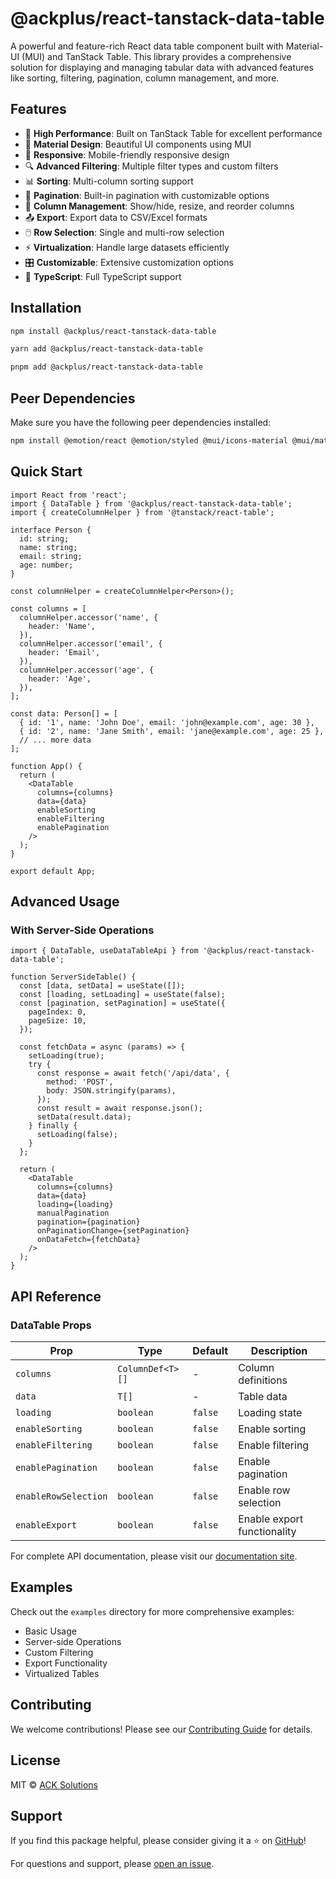 # @ackplus/react-tanstack-data-table

A powerful and feature-rich React data table component built with Material-UI (MUI) and TanStack Table. This library provides a comprehensive solution for displaying and managing tabular data with advanced features like sorting, filtering, pagination, column management, and more.

## Features

- 🚀 **High Performance**: Built on TanStack Table for excellent performance
- 🎨 **Material Design**: Beautiful UI components using MUI
- 📱 **Responsive**: Mobile-friendly responsive design
- 🔍 **Advanced Filtering**: Multiple filter types and custom filters
- 📊 **Sorting**: Multi-column sorting support
- 📄 **Pagination**: Built-in pagination with customizable options
- 🎯 **Column Management**: Show/hide, resize, and reorder columns
- 📤 **Export**: Export data to CSV/Excel formats
- 🖱️ **Row Selection**: Single and multi-row selection
- ⚡ **Virtualization**: Handle large datasets efficiently
- 🎛️ **Customizable**: Extensive customization options
- 📝 **TypeScript**: Full TypeScript support

## Installation

```bash
npm install @ackplus/react-tanstack-data-table
```

```bash
yarn add @ackplus/react-tanstack-data-table
```

```bash
pnpm add @ackplus/react-tanstack-data-table
```

## Peer Dependencies

Make sure you have the following peer dependencies installed:

```bash
npm install @emotion/react @emotion/styled @mui/icons-material @mui/material @tanstack/react-table @tanstack/react-virtual react react-dom
```

## Quick Start

```tsx
import React from 'react';
import { DataTable } from '@ackplus/react-tanstack-data-table';
import { createColumnHelper } from '@tanstack/react-table';

interface Person {
  id: string;
  name: string;
  email: string;
  age: number;
}

const columnHelper = createColumnHelper<Person>();

const columns = [
  columnHelper.accessor('name', {
    header: 'Name',
  }),
  columnHelper.accessor('email', {
    header: 'Email',
  }),
  columnHelper.accessor('age', {
    header: 'Age',
  }),
];

const data: Person[] = [
  { id: '1', name: 'John Doe', email: 'john@example.com', age: 30 },
  { id: '2', name: 'Jane Smith', email: 'jane@example.com', age: 25 },
  // ... more data
];

function App() {
  return (
    <DataTable
      columns={columns}
      data={data}
      enableSorting
      enableFiltering
      enablePagination
    />
  );
}

export default App;
```

## Advanced Usage

### With Server-Side Operations

```tsx
import { DataTable, useDataTableApi } from '@ackplus/react-tanstack-data-table';

function ServerSideTable() {
  const [data, setData] = useState([]);
  const [loading, setLoading] = useState(false);
  const [pagination, setPagination] = useState({
    pageIndex: 0,
    pageSize: 10,
  });

  const fetchData = async (params) => {
    setLoading(true);
    try {
      const response = await fetch('/api/data', {
        method: 'POST',
        body: JSON.stringify(params),
      });
      const result = await response.json();
      setData(result.data);
    } finally {
      setLoading(false);
    }
  };

  return (
    <DataTable
      columns={columns}
      data={data}
      loading={loading}
      manualPagination
      pagination={pagination}
      onPaginationChange={setPagination}
      onDataFetch={fetchData}
    />
  );
}
```

## API Reference

### DataTable Props

| Prop | Type | Default | Description |
|------|------|---------|-------------|
| `columns` | `ColumnDef<T>[]` | - | Column definitions |
| `data` | `T[]` | - | Table data |
| `loading` | `boolean` | `false` | Loading state |
| `enableSorting` | `boolean` | `false` | Enable sorting |
| `enableFiltering` | `boolean` | `false` | Enable filtering |
| `enablePagination` | `boolean` | `false` | Enable pagination |
| `enableRowSelection` | `boolean` | `false` | Enable row selection |
| `enableExport` | `boolean` | `false` | Enable export functionality |

For complete API documentation, please visit our [documentation site](https://github.com/ack-solutions/react-tanstack-data-table).

## Examples

Check out the `examples` directory for more comprehensive examples:

- Basic Usage
- Server-side Operations
- Custom Filtering
- Export Functionality
- Virtualized Tables

## Contributing

We welcome contributions! Please see our [Contributing Guide](CONTRIBUTING.md) for details.

## License

MIT © [ACK Solutions](https://github.com/ack-solutions)

## Support

If you find this package helpful, please consider giving it a ⭐ on [GitHub](https://github.com/ack-solutions/react-tanstack-data-table)!

For questions and support, please [open an issue](https://github.com/ack-solutions/react-tanstack-data-table/issues).
